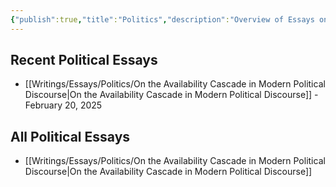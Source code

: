 ```yaml
---
{"publish":true,"title":"Politics","description":"Overview of Essays on Politics.","created":"Wednesday, February 19th 2025, 12:35:52 am","modified":"Saturday, May 31st 2025, 10:28:36 am","tags":["Essays/Politics"],"cssclasses":"mado-heading hide-date index-page"}
---
```



## Recent Political Essays

- [[Writings/Essays/Politics/On the Availability Cascade in Modern Political Discourse\|On the Availability Cascade in Modern Political Discourse]] - February 20, 2025


## All Political Essays

- [[Writings/Essays/Politics/On the Availability Cascade in Modern Political Discourse\|On the Availability Cascade in Modern Political Discourse]]

